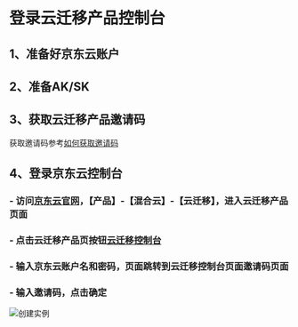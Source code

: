 
# 登录云迁移产品控制台
## 1、准备好京东云账户
## 2、准备AK/SK
## 3、获取云迁移产品邀请码
   获取邀请码参考[如何获取邀请码](jdmigration-cloud-InvitationCode.md)
## 4、登录京东云控制台
### - 访问[京东云官网](https://www.jdcloud.com)，【产品】-【混合云】-【云迁移】，进入云迁移产品页面
### - 点击云迁移产品页按钮[云迁移控制台](jdfusion.jdcloud.com)
### - 输入京东云账户名和密码，页面跳转到云迁移控制台页面邀请码页面
### - 输入邀请码，点击确定
![创建实例](https://github.com/jdcloudcom/cn/blob/edit/image/JDFusion/shuruyaoqingma.png)


